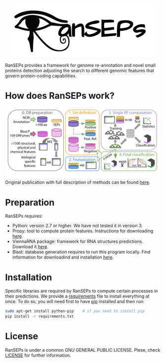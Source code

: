 
<center><img src="./figures/logo_ranseps.png"></center>

RanSEPs provides a framework for genome re-annotation and novel small proteins detection adjusting the search to different genomic features that govern protein-coding capabilities.

# How does RanSEPs work?

<center><img src="./figures/RanSEPs_functioning.png"></center>

Original publication with full description of methods can be found [here](XXXXX).

# Preparation

RanSEPs requires:
  - Python: version 2.7 or higher. We have not tested it in version 3.
  - Propy: tool to compute protein features. Instructions for downloading [here](https://www.researchgate.net/publication/235922761_UserGuide_for_propy).
  - ViennaRNA package: framework for RNA structures predictions. Download it [here](https://www.tbi.univie.ac.at/RNA/).
  - Blast: database generation requires to run this program locally. Find information for downloadind and installation [here](https://www.ncbi.nlm.nih.gov/guide/howto/run-blast-local/).

# Installation

Specific libraries are required by RanSEPs to compute certain processes in their predictions. We provide a [requirements](./requirements.txt) file to install everything at once. To do so, you will need first to have [pip](https://pip.pypa.io/en/stable/installing/) installed and then run:

```bash
sudo apt-get install python-pip    # if you need to install pip
pip install -r requirements.txt
```




# License

RanSEPs is under a common GNU GENERAL PUBLIC LICENSE. Plese, check [LICENSE](./LICENSE) for further information. 
